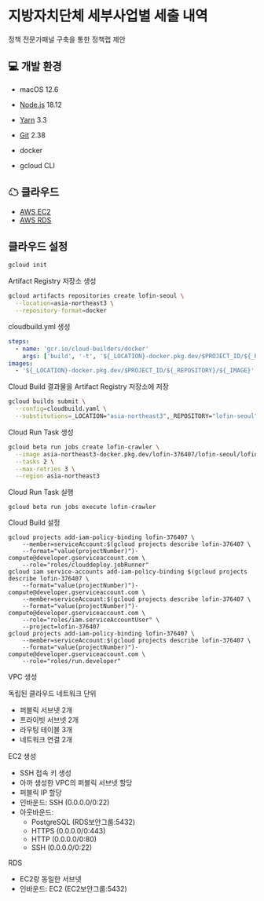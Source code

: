 # 지방자치단체 세부사업별 세출 내역

정책 전문가패널 구축을 통한 정책랩 제안

## 💻 개발 환경

- macOS 12.6
- [Node.js](https://nodejs.org/en/) 18.12
- [Yarn](https://yarnpkg.com/getting-started/install#install-corepack) 3.3
- [Git](https://git-scm.com/download) 2.38

- docker
- gcloud CLI

## ☁ 클라우드

- [AWS EC2](https://ap-northeast-2.console.aws.amazon.com/ec2/home?region=ap-northeast-2#Instances:)
- [AWS RDS](https://ap-northeast-2.console.aws.amazon.com/rds/home?region=ap-northeast-2#databases:)

## 클라우드 설정

```bash
gcloud init
```

Artifact Registry 저장소 생성

```bash
gcloud artifacts repositories create lofin-seoul \
  --location=asia-northeast3 \
  --repository-format=docker
```

cloudbuild.yml 생성

```yml
steps:
  - name: 'gcr.io/cloud-builders/docker'
    args: ['build', '-t', '${_LOCATION}-docker.pkg.dev/$PROJECT_ID/${_REPOSITORY}/${_IMAGE}', '.']
images:
  - '${_LOCATION}-docker.pkg.dev/$PROJECT_ID/${_REPOSITORY}/${_IMAGE}'
```

Cloud Build 결과물을 Artifact Registry 저장소에 저장

```bash
gcloud builds submit \
  --config=cloudbuild.yaml \
  --substitutions=_LOCATION="asia-northeast3",_REPOSITORY="lofin-seoul",_IMAGE="lofin-crawler" .
```

Cloud Run Task 생성

```bash
gcloud beta run jobs create lofin-crawler \
  --image asia-northeast3-docker.pkg.dev/lofin-376407/lofin-seoul/lofin-crawler:latest \
  --tasks 2 \
  --max-retries 3 \
  --region asia-northeast3
```

Cloud Run Task 실행

```
gcloud beta run jobs execute lofin-crawler
```

Cloud Build 설정

```
gcloud projects add-iam-policy-binding lofin-376407 \
    --member=serviceAccount:$(gcloud projects describe lofin-376407 \
    --format="value(projectNumber)")-compute@developer.gserviceaccount.com \
    --role="roles/clouddeploy.jobRunner"
gcloud iam service-accounts add-iam-policy-binding $(gcloud projects describe lofin-376407 \
    --format="value(projectNumber)")-compute@developer.gserviceaccount.com \
    --member=serviceAccount:$(gcloud projects describe lofin-376407 \
    --format="value(projectNumber)")-compute@developer.gserviceaccount.com \
    --role="roles/iam.serviceAccountUser" \
    --project=lofin-376407
gcloud projects add-iam-policy-binding lofin-376407 \
    --member=serviceAccount:$(gcloud projects describe lofin-376407 \
    --format="value(projectNumber)")-compute@developer.gserviceaccount.com \
    --role="roles/run.developer"

```

VPC 생성

독립된 클라우드 네트워크 단위

- 퍼블릭 서브넷 2개
- 프라이빗 서브넷 2개
- 라우팅 테이블 3개
- 네트워크 연결 2개

EC2 생성

- SSH 접속 키 생성
- 아까 생성한 VPC의 퍼블릭 서브넷 할당
- 퍼블릭 IP 할당
- 인바운드: SSH (0.0.0.0/0:22)
- 아웃바운드:
  - PostgreSQL (RDS보안그룹:5432)
  - HTTPS (0.0.0.0/0:443)
  - HTTP (0.0.0.0/0:80)
  - SSH (0.0.0.0/0:22)

RDS

- EC2랑 동일한 서브넷
- 인바운드: EC2 (EC2보안그룹:5432)
